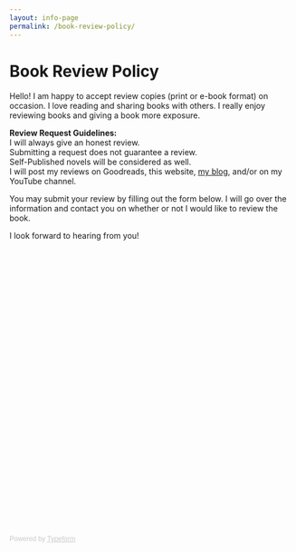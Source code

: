 ```yaml
---
layout: info-page
permalink: /book-review-policy/
---
```


<h1>Book Review Policy</h1>

Hello! I am happy to accept review copies (print or e-book format) on occasion. I love reading and sharing books with others. I really enjoy reviewing books and giving a book more exposure.

<b>Review Request Guidelines:</b><br>
I will always give an honest review.<br>
Submitting a request does not guarantee a review.<br>
Self-Published novels will be considered as well.<br>
I will post my reviews on Goodreads, this website, <a href="http://readwithcherie.wordpress.com">my blog</a>, and/or on my YouTube channel.<br>

You may submit your review by filling out the form below. I will go over the information and contact you on whether or not I would like to review the book.

I look forward to hearing from you!<br>

<!-- Change the width and height values to suit you best -->
<div class="typeform-widget" data-url="https://cdlampley.typeform.com/to/UiZTF7" data-text="Book Review Request" style="width:100%;height:500px;"></div>
<script>(function(){var qs,js,q,s,d=document,gi=d.getElementById,ce=d.createElement,gt=d.getElementsByTagName,id='typef_orm',b='https://s3-eu-west-1.amazonaws.com/share.typeform.com/';if(!gi.call(d,id)){js=ce.call(d,'script');js.id=id;js.src=b+'widget.js';q=gt.call(d,'script')[0];q.parentNode.insertBefore(js,q)}})()</script>
<div style="font-family: Sans-Serif;font-size: 12px;color: #999;opacity: 0.5; padding-top: 5px;">Powered by <a href="https://www.typeform.com/examples/forms/?utm_campaign=UiZTF7&amp;utm_source=typeform.com-929796-Basic&amp;utm_medium=typeform&amp;utm_content=typeform-embedded-poweredbytypeform&amp;utm_term=EN" style="color: #999" target="_blank">Typeform</a></div>
